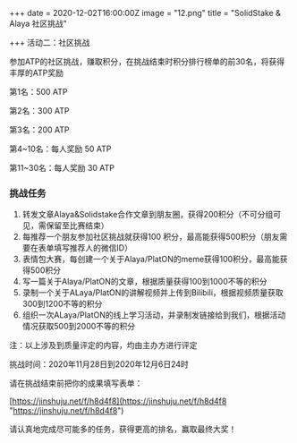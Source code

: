 +++
date = 2020-12-02T16:00:00Z
image = "12.png"
title = "SolidStake & Alaya 社区挑战"

+++
活动二：社区挑战

参加ATP的社区挑战，赚取积分，在挑战结束时积分排行榜单的前30名，将获得丰厚的ATP奖励

第1名：500 ATP

第2名：300 ATP

第3名：200 ATP

第4\~10名：每人奖励 50 ATP

第11\~30名：每人奖励 30 ATP

### 挑战任务

1. 转发文章Alaya&Solidstake合作文章到朋友圈，获得200积分（不可分组可见，需保留至比赛结束）
2. 每推荐一个朋友参加社区挑战就获得100 积分，最高能获得500积分（朋友需要在表单填写推荐人的微信ID）
3. 表情包大赛，每创建一个关于Alaya/PlatON的meme获得100积分，最高能获得500积分
4. 写一篇关于Alaya/PlatON的文章，根据质量获得100到1000不等的积分
5. 录制一个关于ALaya/PlatON的讲解视频并上传到Bilibili，根据视频质量获取300到1200不等的积分
6. 组织一次ALaya/PlatON的线上学习活动，并录制发链接给到我们，根据活动情况获取500到2000不等的积分

注：以上涉及到质量评定的内容，均由主办方进行评定

挑战时间：2020年11月28日到2020年12月6日24时

请在挑战结束前把你的成果填写表单：

[https://jinshuju.net/f/h8d4f8](https://jinshuju.net/f/h8d4f8 "https://jinshuju.net/f/h8d4f8")

请认真地完成尽可能多的任务，获得更高的排名，赢取最终大奖！
